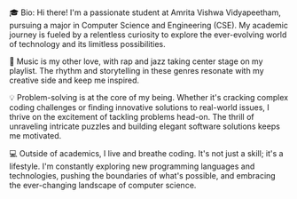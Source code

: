 🎓 Bio: Hi there! I'm a passionate student at Amrita Vishwa Vidyapeetham, pursuing a major in Computer Science and Engineering (CSE). My academic journey is fueled by a relentless curiosity to explore the ever-evolving world of technology and its limitless possibilities.

🎵 Music is my other love, with rap and jazz taking center stage on my playlist. The rhythm and storytelling in these genres resonate with my creative side and keep me inspired.

💡 Problem-solving is at the core of my being. Whether it's cracking complex coding challenges or finding innovative solutions to real-world issues, I thrive on the excitement of tackling problems head-on. The thrill of unraveling intricate puzzles and building elegant software solutions keeps me motivated.

💻 Outside of academics, I live and breathe coding. It's not just a skill; it's a lifestyle. I'm constantly exploring new programming languages and technologies, pushing the boundaries of what's possible, and embracing the ever-changing landscape of computer science.
